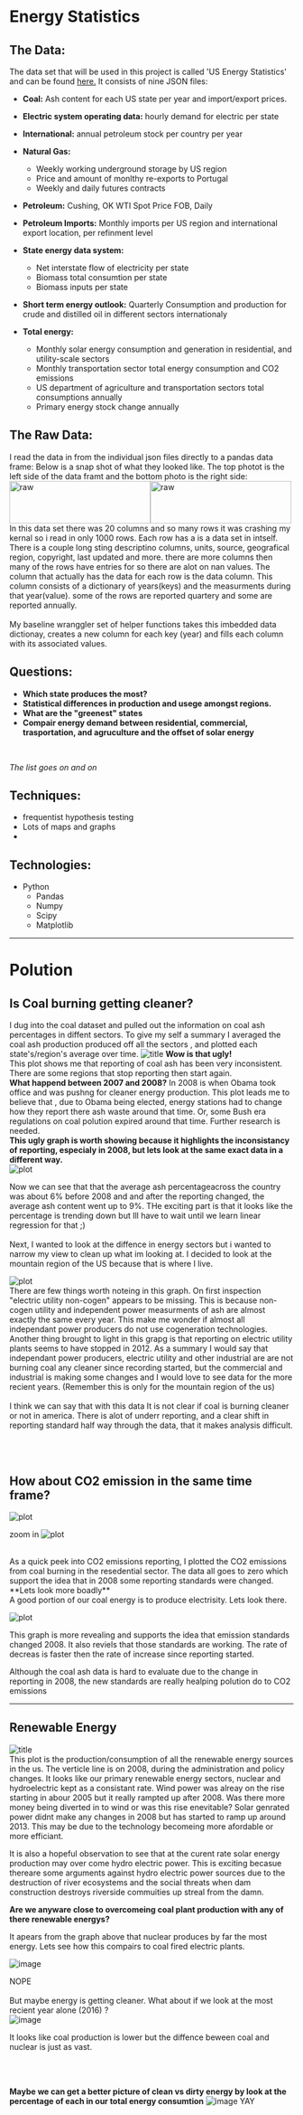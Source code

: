 # Energy Statistics

## The Data:
The data set that will be used in this project is called 'US Energy Statistics' and can be found [here.](https://www.kaggle.com/sohier/us-energy-statistics?select=TOTAL.json) It consists of nine JSON files:<br>
 - **Coal:** Ash content for each US state per year and import/export prices.
 - **Electric system operating data:** hourly demand for electric per state
 - **International:** annual petroleum stock per country per year
 - **Natural Gas:**
     - Weekly working underground storage by US region
     - Price and amount of monlthy re-exports to Portugal
     - Weekly and daily futures contracts
 - **Petroleum:**  Cushing, OK WTI Spot Price FOB, Daily
 - **Petroleum Imports:** Monthly imports per US region and international export location, per refinment level
 - **State energy data system:** 
    - Net interstate flow of electricity per state
    - Biomass total consumtion per state
    - Biomass inputs per state

 - **Short term energy outlook:** Quarterly Consumption and production for crude and distilled oil in different sectors internationaly
  - **Total energy:** 
     - Monthly solar energy consumption and generation in residential, and utility-scale sectors
     - Monthly transportation sector total energy consumption and CO2 emissions
     - US department of agriculture and transportation sectors total consumptions annually
     - Primary energy stock change annually
## The Raw Data:
I read the data in from the individual json files directly to a pandas data frame: Below is a snap shot of what they looked like. The top photot is the left side of the data framt and the bottom photo is the right side:<br>
<img src="images/raw1.png" alt="raw" width="250" height='75'/><img src="images/raw2.png" alt="raw" width="250" height='75'/>
<br>
In this data set there was 20 columns and so many rows it was crashing my kernal so i read in only 1000 rows. Each row has a is a data set in intself. There is a couple long sting descriptino columns, units, source, geografical region, copyright, last updated and more. there are more columns then many of the rows have entries for so there are alot on nan values. The column that actually has the data for each row is the data column. This column consists of a dictionary of years(keys) and the measurments during that year(value). some of the rows are reported quartery and some are reported annually. <br>
<br>
My baseline wranggler set of helper functions takes this imbedded data dictionay, creates a new column for each key (year) and fills each column with its associated values.



## Questions:

 - **Which state produces the most?**
 - **Statistical differences in production and usege amongst regions.**
 - **What are the "greenest" states**
 - **Compair energy demand between residential, commercial, trasportation, and agruculture and the offset of solar energy**
<br>

 *The list goes on and on*

## Techniques:
 - frequentist hypothesis testing
 - Lots of maps and graphs
 - 

## Technologies:
 - Python
    - Pandas
    - Numpy
    - Scipy
    - Matplotlib

 __________

 # Polution

## Is Coal burning getting cleaner?<br>
 I dug into the coal dataset and pulled out the information on coal ash percentages in diffent sectors. To give my self a summary I averaged the coal ash production produced off all the sectors , and plotted each state's/region's average over time. </b>
 ![title](images/ugly-coal-ash2.png)
 </b>
**Wow is that ugly!**<br>
This plot shows me that reporting of coal ash has been very inconsistent. There are some regions that stop reporting then start again. <br>
**What happend between 2007 and 2008?**
In 2008 is when Obama took office and was pushng for cleaner energy production. This plot leads me to believe that , due to Obama being elected, energy stations had to change how they report there ash waste around that time. Or, some Bush era regulations on coal polution expired around that time. Further research is needed.<br>
**This ugly graph is worth showing because it highlights the inconsistancy of reporting, especialy in 2008, but lets look at the same exact data in a different way.**<br>
![plot](images/ave-coal-ash2.png)

Now we can see that that the average ash percentageacross the country was about 6% before 2008 and and after the reporting changed, the average ash content went up to 9%. THe exciting part is that it looks like the percentage is trending down but Ill have to wait until we learn linear regression for that ;)<br>
<br>
Next, I wanted to look at the diffence in energy sectors but i wanted to narrow my view to clean up what im looking at. I decided to look at the mountain region of the US because that is where I live. <br>

![plot](images/mountain-ash.png)
<br>
There are few things worth noteing in this graph. On first inspection "electric utility non-cogen" appears to be missing.  This is because non-cogen utility and independent power measurments of ash are almost exactly the same every year. This make me wonder if almost all independant power producers do not use cogeneration technologies. Another thing brought to light in this grapg is that reporting on electric utility plants seems to have stopped in 2012. As a summary I would say that independant power producers, electric utility and other industrial are are not burning coal any cleaner since recording started, but the commercial and industrial is making some changes and I would love to see data for the more recient years. (Remember this is only for the mountain region of the us)
<br>
<br>
I think we can say that with this data It is not clear if coal is burning cleaner or not in america. There is alot of underr reporting, and a clear shift in reporting standard half way through the data, that it makes analysis difficult. 


<br>
<br>

## How about CO2 emission in the same time frame?


![plot](images/residential_coal_burning2.png)

zoom in
![plot](images/co2_res_2000b.png)

</br>
As a quick peek into CO2 emissions reporting, I plotted the CO2 emissions from coal burning in the resedential sector. The data all goes to zero which support the idea that in 2008 some reporting standards were changed. 
<br>
**Lets look more boadly**<br> A good portion of our coal energy is to produce electrisity. Lets look there.

![plot](images/co2_coal_electric5.png)

This graph is more revealing and supports the idea that emission standards changed 2008. It also reviels that those standards are working. The rate of decreas is faster then the rate of increase since reporting started.

Although the coal ash data is hard to evaluate due to the change in reporting in 2008, the new standards are really healping polution do to CO2 emissions
_____
## Renewable Energy
![title](images/renewable-production.png)<br>
This plot is the production/consumption of all the renewable energy sources in the us. The verticle line is on 2008, during the administration and policy changes. It looks like our primary renewable energy sectors, nuclear and hydroelectric kept as a consistant rate. Wind power was alreay on the rise starting in abour 2005 but it really rampted up after 2008. Was there more money being diverted in to wind or was this rise enevitable? Solar genrated power didnt make any changes in 2008 but has started to ramp up around 2013. This may be due to the technology becomeing more afordable or more efficiant. <br>

It is also a hopeful observation to see that at the curent rate solar energy production may over come hydro electric power. This is exciting becasue thereare some arguments against hydro electric power sources due to the destruction of river ecosystems and the social threats when dam construction destroys riverside commuities up streal from the damn.
<br>

**Are we anyware close to overcomeing coal plant production with any of there renewable energys?** <br>

It apears from the graph above that nuclear produces by far the most energy. Lets see how this compairs to coal fired electric plants.

![image](17yr-monthly-coal-nuc.png)

NOPE
<br>
<br>
But maybe energy is getting cleaner. What about if we look at the most recient year alone (2016)
? <br>
![image](2016-coal-nuc.png)

It looks like coal production is lower but the diffence beween coal and nuclear is just as vast.

<br>
<br>

**Maybe we can get a better picture of clean vs dirty energy by look at the percentage of each in our total energy consumtion**
![image](percent-clean.png)
YAY
